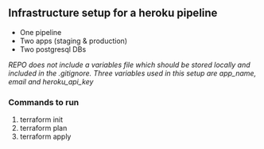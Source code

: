 ## Infrastructure setup for a heroku pipeline

- One pipeline
- Two apps (staging & production)
- Two postgresql DBs

*REPO does not include a variables file which should be stored locally and included in the .gitignore. Three variables used in this setup are app_name, email and heroku_api_key*

### Commands to run
1. terraform init
2. terraform plan
3. terraform apply
